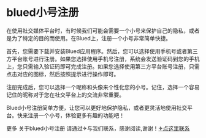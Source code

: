 # blued小号注册

在使用社交媒体平台时，有时候我们可能会需要一个小号来保护自己的隐私，或者是为了特定的目的而使用。在Blued上，注册一个小号非常简单快捷。

首先，您需要下载并安装Blued应用程序。然后，您可以选择使用手机号或者第三方平台账号进行注册。如果您选择使用手机号注册，系统会发送验证码到您的手机上，您只需输入验证码即可完成注册。如果您选择使用第三方平台账号注册，只需点击对应的图标，然后按照提示进行操作即可。

注册完成后，您可以选择一个昵称和头像来个性化您的小号。记住，选择一个容易记住的昵称对于您在社交平台上的交流非常重要。

Blued小号注册简单方便，让您可以更好地保护隐私，或者更灵活地使用社交平台。快来注册一个小号，体验更多有趣的功能吧！

更多 关于blued小号注册 请通过✈与我们联系，感谢阅读,谢谢！[✈点这里联系](https://c.k02.cc)